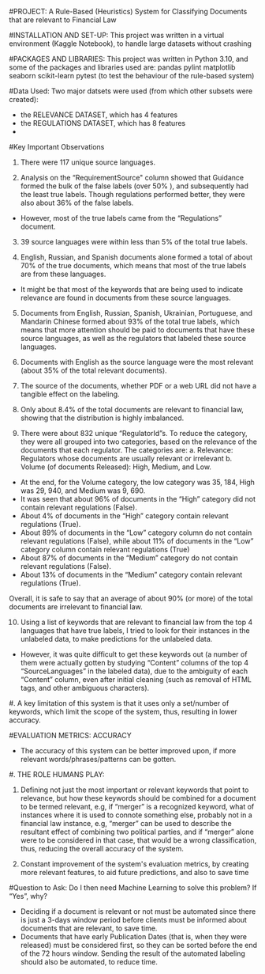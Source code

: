 #PROJECT: 
A Rule-Based (Heuristics) System for Classifying Documents that are relevant to Financial Law

#INSTALLATION AND SET-UP: 
This project was written in a virtual environment (Kaggle Notebook), to handle large datasets without crashing

#PACKAGES AND LIBRARIES:
This project was written in Python 3.10, and some of the packages and libraries used are: 
pandas
pylint
matplotlib
seaborn
scikit-learn
pytest (to test the behaviour of the rule-based system)

#Data Used: 
Two major datsets were used (from which other subsets were created):
- the RELEVANCE DATASET, which has 4 features
- the REGULATIONS DATASET, which has 8 features
- 
#Key Important Observations
1. There were 117 unique source languages.

2. Analysis on the “RequirementSource" column showed that Guidance formed the bulk of the false labels (over 50% ), 
and subsequently had the least true labels. Though regulations performed better, they were also about 36% of the false labels. 
- However, most of the true labels came from the “Regulations” document.

3. 39 source languages were within less than 5% of the total true labels.

4. English, Russian, and Spanish documents alone formed a total of about 70% of the true documents, 
which means that most of the true labels are from these languages. 
- It might be that most of the keywords that are being used to indicate relevance are found in documents from these source languages.

5. Documents from English, Russian, Spanish, Ukrainian, Portuguese, and Mandarin Chinese formed about 93% of the total true labels, 
which means that more attention should be paid to documents that have these source languages, as well as the regulators that labeled these source languages.

6. Documents with English as the source language were the most relevant (about 35% of the total relevant documents).

7. The source of the documents, whether PDF or a web URL did not have a tangible effect on the labeling.

8. Only about 8.4% of the total documents are relevant to financial law, showing that the distribution is highly imbalanced.

9. There were about 832 unique “RegulatorId”s. To reduce the category, they were all grouped into two categories, based on the relevance of 
the documents that each regulator. The categories are:
a. Relevance: Regulators whose documents are usually relevant or irrelevant
b. Volume (of documents Released): High, Medium, and Low.

- At the end, for the Volume category, the low category was 35, 184, High was 29, 940, and Medium was 9, 690. 
- It was seen that about 96% of documents in the “High” category did not contain relevant regulations (False). 
- About 4% of documents in the “High” category contain relevant regulations (True).
- About 89% of documents in the “Low” category column do not contain relevant regulations (False), 
while about 11% of documents in the “Low” category column contain relevant regulations (True)
- About 87% of documents in the “Medium” category do not contain relevant regulations (False).
- About 13% of documents in the “Medium” category contain relevant regulations (True).

Overall, it is safe to say that an average of about 90% (or more) of the total documents are irrelevant to financial law.

10. Using a list of keywords that are relevant to financial law from the top 4 languages that have true
labels, I tried to look for their instances in the unlabeled data, to make predictions for the unlabeled data.

- However, it was quite difficult to get these keywords out (a number of them were actually 
gotten by studying “Content” columns of the top 4 “SourceLanguages” in the labeled data), 
due to the ambiguity of each “Content” column, even after initial cleaning 
(such as removal of HTML tags, and other ambiguous characters).

#. A key limitation of this system is that it uses only a set/number of keywords, which limit the scope of the system, thus, resulting in lower accuracy.

#EVALUATION METRICS: ACCURACY
- The accuracy of this system can be better improved upon, if more relevant words/phrases/patterns can be gotten.

#. THE ROLE HUMANS PLAY: 
1. Defining not just the most important or relevant keywords that point to relevance, 
but how these keywords should be combined for a document to be termed relevant, 
e.g, if “merger” is a recognized keyword, what of instances where it is used to connote something else, probably not in a financial law instance, 
e.g, “merger” can be used to describe the resultant effect of combining two political parties, 
and if “merger” alone were to be considered in that case, that would be a wrong classification, thus, reducing the overall accuracy of the system.

2. Constant improvement of the system's evaluation metrics, by creating more relevant features, to aid future predictions,
and also to save time

#Question to Ask: Do I then need Machine Learning to solve this problem? If “Yes”, why?
- Deciding if a document is relevant or not must be automated since there is just a 3-days window period before clients must be informed 
about documents that are relevant, to save time.
- Documents that have early Publication Dates (that is, when they were released) must be considered first, 
so they can be sorted before the end of the 72 hours window.
Sending the result of the automated labeling should also be automated, to reduce time.
